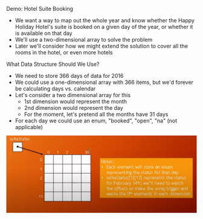 Demo: Hotel Suite Booking

- We want a way to map out the whole year and know whether the
  Happy Holiday Hotel's suite is booked on a given day of
  the year, or whether it is available on that day
- We'll use a two-dimensional array to solve the problem
- Later we'll consider how we might extend the solution to cover all
  the rooms in the hotel, or even more hotels


What Data Structure Should We Use?

- We need to store 366 days of data for 2016
- We could use a one-dimensional array with 366 items, but we'd
  forever be calculating days vs. calendar
- Let's consider a two dimensional array for this
    - 1st dimension would represent the month
    - 2nd dimension would represent the day
    - For the moment, let's pretend all the months have 31 days
- For each day we could use an enum, "booked", "open", "na" (not applicable)

![img.png](img.png)